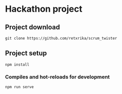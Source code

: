 # Hackathon project

## Project download
```
git clone https://github.com/retxrika/scrum_twister
```

## Project setup
```
npm install
```

### Compiles and hot-reloads for development
```
npm run serve
```
